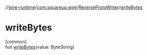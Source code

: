 //[wire-runtime](../../../index.md)/[com.squareup.wire](../index.md)/[ReverseProtoWriter](index.md)/[writeBytes](write-bytes.md)

# writeBytes

[common]\
fun [writeBytes](write-bytes.md)(value: ByteString)
